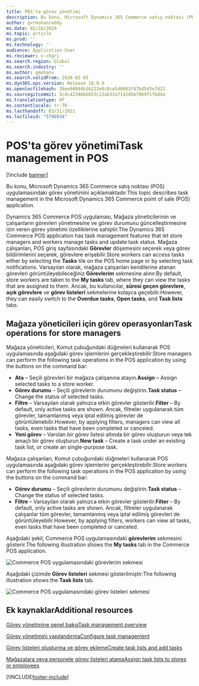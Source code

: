 ```yaml
---
title: POS'ta görev yönetimi
description: Bu konu, Microsoft Dynamics 365 Commerce satış noktası (POS) uygulamasındaki görev yönetimini açıklamaktadır.
author: gvrmohanreddy
ms.date: 02/10/2020
ms.topic: article
ms.prod: ''
ms.technology: ''
audience: Application User
ms.reviewer: v-chgri
ms.search.region: Global
ms.search.industry: ''
ms.author: gmohanv
ms.search.validFrom: 2020-02-03
ms.dyn365.ops.version: Release 10.0.9
ms.openlocfilehash: 38ee9db94b3b222e8c0ce5d0883f47bd5d3e7d22
ms.sourcegitcommit: 3cdc42346bb653c13ab33a7142dbb7969f1f6dda
ms.translationtype: HT
ms.contentlocale: tr-TR
ms.lasthandoff: 03/31/2021
ms.locfileid: "5796934"
---
```

# <a name="task-management-in-pos"></a><span data-ttu-id="70f6c-103">POS'ta görev yönetimi</span><span class="sxs-lookup"><span data-stu-id="70f6c-103">Task management in POS</span></span>

[!include [banner](includes/banner.md)]

<span data-ttu-id="70f6c-104">Bu konu, Microsoft Dynamics 365 Commerce satış noktası (POS) uygulamasındaki görev yönetimini açıklamaktadır.</span><span class="sxs-lookup"><span data-stu-id="70f6c-104">This topic describes task management in the Microsoft Dynamics 365 Commerce point of sale (POS) application.</span></span>

<span data-ttu-id="70f6c-105">Dynamics 365 Commerce POS uygulaması, Mağaza yöneticilerinin ve çalışanların görevleri yönetmesine ve görev durumunu güncelleştirmesine izin veren görev yönetimi özelliklerine sahiptir.</span><span class="sxs-lookup"><span data-stu-id="70f6c-105">The Dynamics 365 Commerce POS application has task management features that let store managers and workers manage tasks and update task status.</span></span> <span data-ttu-id="70f6c-106">Mağaza çalışanları, POS giriş sayfasındaki **Görevler** döşemesini seçerek veya görev bildirimlerini seçerek, görevlere erişebilir.</span><span class="sxs-lookup"><span data-stu-id="70f6c-106">Store workers can access tasks either by selecting the **Tasks** tile on the POS home page or by selecting task notifications.</span></span> <span data-ttu-id="70f6c-107">Varsayılan olarak, mağaza çalışanları kendilerine atanan görevleri görüntüleyebileceğiniz **Görevlerim** sekmesine alınır.</span><span class="sxs-lookup"><span data-stu-id="70f6c-107">By default, store workers are taken to the **My tasks** tab, where they can view the tasks that are assigned to them.</span></span> <span data-ttu-id="70f6c-108">Ancak, bu kullanıcılar, **süresi geçen görevlere**, **açık görevlere** ve **görev listeleri** sekmelerine kolayca geçebilir.</span><span class="sxs-lookup"><span data-stu-id="70f6c-108">However, they can easily switch to the **Overdue tasks**, **Open tasks**, and **Task lists** tabs.</span></span>

## <a name="task-operations-for-store-managers"></a><span data-ttu-id="70f6c-109">Mağaza yöneticileri için görev operasyonları</span><span class="sxs-lookup"><span data-stu-id="70f6c-109">Task operations for store managers</span></span>

<span data-ttu-id="70f6c-110">Mağaza yöneticileri, Komut çubuğundaki düğmeleri kullanarak POS uygulamasında aşağıdaki görev işlemlerini gerçekleştirebilir:</span><span class="sxs-lookup"><span data-stu-id="70f6c-110">Store managers can perform the following task operations in the POS application by using the buttons on the command bar:</span></span>

- <span data-ttu-id="70f6c-111">**Ata** – Seçili görevleri bir mağaza çalışanına atayın.</span><span class="sxs-lookup"><span data-stu-id="70f6c-111">**Assign** – Assign selected tasks to a store worker.</span></span>
- <span data-ttu-id="70f6c-112">**Görev durumu** – Seçili görevlerin durumunu değiştirin.</span><span class="sxs-lookup"><span data-stu-id="70f6c-112">**Task status** – Change the status of selected tasks.</span></span>
- <span data-ttu-id="70f6c-113">**Filtre** – Varsayılan olarak yalnızca etkin görevler gösterilir.</span><span class="sxs-lookup"><span data-stu-id="70f6c-113">**Filter** – By default, only active tasks are shown.</span></span> <span data-ttu-id="70f6c-114">Ancak, filtreler uygulanarak tüm görevler, tamamlanmış veya iptal edilmiş görevler de görüntülenebilir.</span><span class="sxs-lookup"><span data-stu-id="70f6c-114">However, by applying filters, managers can view all tasks, even tasks that have been completed or canceled.</span></span>
- <span data-ttu-id="70f6c-115">**Yeni görev** – Varolan bir görev listesi altında bir görev oluşturun veya tek amaçlı bir görev oluşturun.</span><span class="sxs-lookup"><span data-stu-id="70f6c-115">**New task** – Create a task under an existing task list, or create an single-purpose task.</span></span>

<span data-ttu-id="70f6c-116">Mağaza çalışanları, Komut çubuğundaki düğmeleri kullanarak POS uygulamasında aşağıdaki görev işlemlerini gerçekleştirebilir:</span><span class="sxs-lookup"><span data-stu-id="70f6c-116">Store workers can perform the following task operations in the POS application by using the buttons on the command bar:</span></span>

- <span data-ttu-id="70f6c-117">**Görev durumu** – Seçili görevlerin durumunu değiştirin.</span><span class="sxs-lookup"><span data-stu-id="70f6c-117">**Task status** – Change the status of selected tasks.</span></span>
- <span data-ttu-id="70f6c-118">**Filtre** – Varsayılan olarak yalnızca etkin görevler gösterilir.</span><span class="sxs-lookup"><span data-stu-id="70f6c-118">**Filter** – By default, only active tasks are shown.</span></span> <span data-ttu-id="70f6c-119">Ancak, filtreler uygulanarak çalışanlar tüm görevler, tamamlanmış veya iptal edilmiş görevleri de görüntüleyebilir.</span><span class="sxs-lookup"><span data-stu-id="70f6c-119">However, by applying filters, workers can view all tasks, even tasks that have been completed or canceled.</span></span>

<span data-ttu-id="70f6c-120">Aşağıdaki şekil, Commerce POS uygulamasındaki **görevlerim** sekmesini gösterir.</span><span class="sxs-lookup"><span data-stu-id="70f6c-120">The following illustration shows the **My tasks** tab in the Commerce POS application.</span></span>

![Commerce POS uygulamasındaki görevlerim sekmesi](media/POS-task-management.png)

<span data-ttu-id="70f6c-122">Aşağıdaki çizimde **Görev listeleri** sekmesi gösterilmiştir:</span><span class="sxs-lookup"><span data-stu-id="70f6c-122">The following illustration shows the **Task lists** tab.</span></span>

![Commerce POS uygulamasındaki görev listeleri sekmesi](media/POS-task-lists-management.png)

## <a name="additional-resources"></a><span data-ttu-id="70f6c-124">Ek kaynaklar</span><span class="sxs-lookup"><span data-stu-id="70f6c-124">Additional resources</span></span>

[<span data-ttu-id="70f6c-125">Görev yönetimine genel bakış</span><span class="sxs-lookup"><span data-stu-id="70f6c-125">Task management overview</span></span>](task-mgmt-overview.md)

[<span data-ttu-id="70f6c-126">Görev yönetimini yapılandırma</span><span class="sxs-lookup"><span data-stu-id="70f6c-126">Configure task management</span></span>](task-mgmt-configure.md)

[<span data-ttu-id="70f6c-127">Görev listeleri oluşturma ve görev ekleme</span><span class="sxs-lookup"><span data-stu-id="70f6c-127">Create task lists and add tasks</span></span>](task-mgmt-create-lists.md)

[<span data-ttu-id="70f6c-128">Mağazalara veya personele görev listeleri atama</span><span class="sxs-lookup"><span data-stu-id="70f6c-128">Assign task lists to stores or employees</span></span>](task-mgmt-assign-lists.md)


[!INCLUDE[footer-include](../includes/footer-banner.md)]
